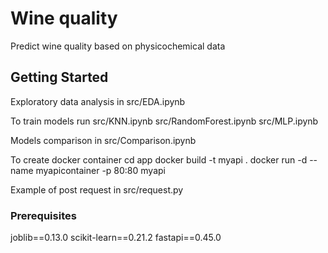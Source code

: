 # Wine quality

Predict wine quality based on physicochemical data

## Getting Started

Exploratory data analysis in src/EDA.ipynb

To train models run
src/KNN.ipynb
src/RandomForest.ipynb
src/MLP.ipynb

Models comparison in src/Comparison.ipynb

To create docker container 
cd app
docker build -t myapi .
docker run -d --name myapicontainer -p 80:80 myapi

Example of post request in src/request.py

### Prerequisites

joblib==0.13.0
scikit-learn==0.21.2
fastapi==0.45.0



